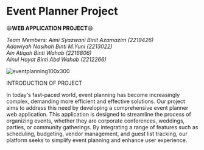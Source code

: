 # Event Planner Project

:smile:**WEB APPLICATION PROJECT**:smile:

*Team Members: Aimi Syazwani Binit Azamazim (2219426) <br>
              Adawiyah Nasihah Binti M.Yuni (2213022) <br>
              Ain Atiqah Binti Wahab (2216806) <br>
              Ainul Hayat Binti Abd Wahab (2212266)*<br>


![eventplanning100x300](https://github.com/aimisyazwani/EventPlanner/assets/170388461/d8f081a1-2ca2-4d26-9d17-855b331cfb10)

INTRODUCTION OF PROJECT

In today's fast-paced world, event planning has become increasingly complex, demanding more efficient and effective solutions. Our project aims to address this need by developing a comprehensive event planner web application. This application is designed to streamline the process of organizing events, whether they are corporate conferences, weddings, parties, or community gatherings. By integrating a range of features such as scheduling, budgeting, vendor management, and guest list tracking, our platform seeks to simplify event planning and enhance user experience.

